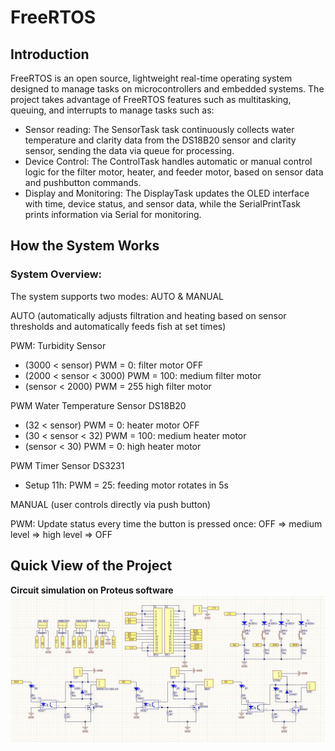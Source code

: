 # FreeRTOS

## Introduction
FreeRTOS is an open source, lightweight real-time operating system designed to manage tasks on microcontrollers and embedded systems. The project takes advantage of FreeRTOS features such as multitasking, queuing, and interrupts to manage tasks such as:
- Sensor reading: The SensorTask task continuously collects water temperature and clarity data from the DS18B20 sensor and clarity sensor, sending the data via queue for processing.
- Device Control: The ControlTask ​​handles automatic or manual control logic for the filter motor, heater, and feeder motor, based on sensor data and pushbutton commands.
- Display and Monitoring: The DisplayTask updates the OLED interface with time, device status, and sensor data, while the SerialPrintTask prints information via Serial for monitoring.
## How the System Works
### System Overview:
The system supports two modes: AUTO & MANUAL

AUTO (automatically adjusts filtration and heating based on sensor thresholds and automatically feeds fish at set times)

PWM: Turbidity Sensor
-  (3000 < sensor) PWM = 0: filter motor OFF
-  (2000 < sensor < 3000) PWM = 100: medium filter motor
-  (sensor < 2000) PWM = 255 high filter motor

PWM Water Temperature Sensor DS18B20
-  (32 < sensor) PWM = 0: heater motor OFF
-  (30 < sensor < 32) PWM = 100: medium heater motor
-  (sensor < 30) PWM = 0: high heater motor

PWM Timer Sensor DS3231
-  Setup 11h: PWM = 25: feeding motor rotates in 5s
  
MANUAL (user controls directly via push button)

PWM: Update status every time the button is pressed once: OFF => medium level => high level => OFF

## Quick View of the Project

**Circuit simulation on Proteus software**
![image](Media/Schematic.jpg)
